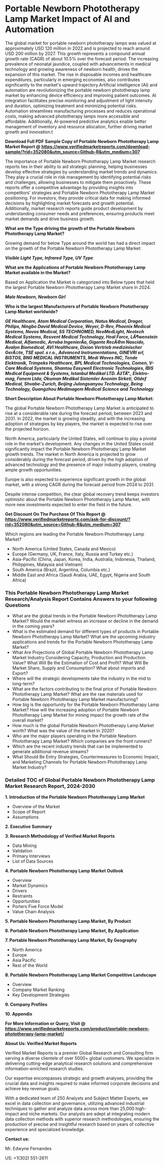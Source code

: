 <meta name="title" content="Global Portable Newborn Phototherapy Lamp Market Impact of AI and Automation"><meta name="description" content="The global market for portable newborn phototherapy lamps was valued at approximately USD 120 million in 2022 and is projected to reach around USD 200 million by 2027. Th"><meta name="title" content="Portable Newborn Phototherapy Lamp Market Size, Share, Scope, Trends, Growth, Opportunities, Analysis, Forecast"><h1>Portable Newborn Phototherapy Lamp Market Impact of AI and Automation</h1>The global market for portable newborn phototherapy lamps was valued at approximately USD 120 million in 2022 and is projected to reach around USD 200 million by 2027. This growth represents a compound annual growth rate (CAGR) of about 10.5% over the forecast period. The increasing prevalence of neonatal jaundice, coupled with advancements in medical technology and growing awareness of newborn health, drives the expansion of this market. The rise in disposable incomes and healthcare expenditures, particularly in emerging economies, also contributes significantly to the market's upward trajectory.Artificial intelligence (AI) and automation are revolutionizing the portable newborn phototherapy lamp market by enhancing device efficiency and improving patient outcomes. AI integration facilitates precise monitoring and adjustment of light intensity and duration, optimizing treatment and minimizing potential risks. Automation streamlines manufacturing processes and reduces operational costs, making advanced phototherapy lamps more accessible and affordable. Additionally, AI-powered predictive analytics enable better management of inventory and resource allocation, further driving market growth and innovation.t</p><p id="" class=""><strong>Download Full PDF Sample Copy of Portable Newborn Phototherapy Lamp Market Report @ <a href="https://www.verifiedmarketreports.com/download-sample/?rid=352080&utm_source=Github-R&utm_medium=307" target="_blank">https://www.verifiedmarketreports.com/download-sample/?rid=352080&utm_source=Github-R&utm_medium=307</a></strong></p><p>The importance of&nbsp;Portable Newborn Phototherapy Lamp Market research reports lies in their ability to aid strategic planning, helping businesses develop effective strategies by understanding market trends and dynamics. They play a crucial role in risk management by identifying potential risks and challenges, allowing businesses to mitigate them proactively. These reports offer a competitive advantage by providing insights into competitors' strategies and Portable Newborn Phototherapy Lamp Market positioning. For investors, they provide critical data for making informed decisions by highlighting market forecasts and growth potential. Additionally, market research reports guide product development by understanding consumer needs and preferences, ensuring products meet market demands and drive business growth.</p><p><strong>What are the&nbsp;Type driving the growth of the Portable Newborn Phototherapy Lamp Market?</strong></p><p id="" class="">Growing demand for below Type around the world has had a direct impact on the growth of the Portable Newborn Phototherapy Lamp Market:</p><em><strong>Visible Light Type, Infrared Type, UV Type</strong></em></p><strong>What are the&nbsp;Applications&nbsp;of Portable Newborn Phototherapy Lamp Market available in the Market?</strong></p><p id="" class="">Based on Application the Market is categorized into Below types that held the largest Portable Newborn Phototherapy Lamp Market share In 2024.</p><em><strong>Male Newborn, Newborn Girl</strong></em></p><strong>Who is the largest Manufacturers of Portable Newborn Phototherapy Lamp Market worldwide?</strong></p><p><em><strong>GE Healthcare, Atom Medical Corporation, Natus Medical, Drager, Philips, Ningbo David Medical Device, Weyer, D-Rev, Phoenix Medical Systems, Novos Medical, SS TECHNOMED, NeoMedLight, Neotech Medical Systems, Resvent Medical Technology, Heal Force, LÃ¶wenstein Medical, Alfamedic, Arroba IngenierÃ­a, Gigante RecÃ©m Nascido, Avalon Biomedical, AVI Healthcare, Dixion Vertrieb medizinischer GerÃ¤te, TSE spol. s r.o., Advanced Instrumentations, GINEVRI srl, BISTOS, BNG MEDICAL INSTRUMENTS, Medi Waves INC, Tende Elektronik, Trimpeks Healthcare, BPL Medical Technologies, Comen, V-Care Medical Systems, Shantou Easywell Electronic Technologies, IBIS Medical Equipment & Systems, Istanbul Medikal LTD. ÅžTÄ°., Elektro-mag, Fanem Ltda, Okuman Medikal Sistemler Anonim Sirketi, Olidef Medical, Shvabe-Zurich, Beijing Julongsanyou Technology, Being Technology, Guangzhou Medimagem Medical Science and Technology</strong></em></p><p id="" class=""><strong>Short Description About Portable Newborn Phototherapy Lamp Market:</strong></p><p>The global Portable Newborn Phototherapy Lamp Market is anticipated to rise at a considerable rate during the forecast period, between 2023 and 2031. In 2022, the market is growing steadily, and with the increasing adoption of strategies by key players, the market is expected to rise over the projected horizon.</p><p>North America, particularly the United States, will continue to play a pivotal role in the market's development. Any changes in the United States could significantly impact the Portable Newborn Phototherapy Lamp Market growth trends. The market in North America is projected to grow considerably during the forecast period, driven by the high adoption of advanced technology and the presence of major industry players, creating ample growth opportunities.</p><p>Europe is also expected to experience significant growth in the global market, with a strong CAGR during the forecast period from 2024 to 2031.</p><p>Despite intense competition, the clear global recovery trend keeps investors optimistic about the Portable Newborn Phototherapy Lamp Market, with more new investments expected to enter the field in the future.</p><p id="" class=""><strong>Get Discount On The Purchase Of This Report @ <a href="https://www.verifiedmarketreports.com/ask-for-discount/?rid=352080&utm_source=Github-R&utm_medium=307" target="_blank">https://www.verifiedmarketreports.com/ask-for-discount/?rid=352080&utm_source=Github-R&utm_medium=307</a></strong></p>Which regions are leading the Portable Newborn Phototherapy Lamp Market?</p><ul><li>North America (United States, Canada and Mexico)</li><li>Europe (Germany, UK, France, Italy, Russia and Turkey etc.)</li><li>Asia-Pacific (China, Japan, Korea, India, Australia, Indonesia, Thailand, Philippines, Malaysia and Vietnam)</li><li>South America (Brazil, Argentina, Columbia etc.)</li><li>Middle East and Africa (Saudi Arabia, UAE, Egypt, Nigeria and South Africa)</li></ul><h3 id="" class="">This Portable Newborn Phototherapy Lamp Market Research/Analysis Report Contains Answers to your following Questions</h3><ul><li>What are the global trends in the Portable Newborn Phototherapy Lamp Market? Would the market witness an increase or decline in the demand in the coming years?</li><li>What is the estimated demand for different types of products in Portable Newborn Phototherapy Lamp Market? What are the upcoming industry applications and trends for the Portable Newborn Phototherapy Lamp Market?</li><li>What Are Projections of Global Portable Newborn Phototherapy Lamp Market Industry Considering Capacity, Production and Production Value? What Will Be the Estimation of Cost and Profit? What Will Be Market Share, Supply and Consumption? What about imports and Export?</li><li>Where will the strategic developments take the industry in the mid to long-term?</li><li>What are the factors contributing to the final price of Portable Newborn Phototherapy Lamp Market? What are the raw materials used for Portable Newborn Phototherapy Lamp Market manufacturing?</li><li>How big is the opportunity for the Portable Newborn Phototherapy Lamp Market? How will the increasing adoption of Portable Newborn Phototherapy Lamp Market for mining impact the growth rate of the overall market?</li><li>How much is the global Portable Newborn Phototherapy Lamp Market worth? What was the value of the market In 2020?</li><li>Who are the major players operating in the Portable Newborn Phototherapy Lamp Market? Which companies are the front runners?</li><li>Which are the recent industry trends that can be implemented to generate additional revenue streams?</li><li>What Should Be Entry Strategies, Countermeasures to Economic Impact, and Marketing Channels for Portable Newborn Phototherapy Lamp Market Industry?</li></ul><h3 id="" class="">Detailed TOC of Global Portable Newborn Phototherapy Lamp Market Research Report, 2024-2030</h3><p id="" class=""><strong>1. Introduction of the Portable Newborn Phototherapy Lamp Market</strong></p><ul><li>Overview of the Market</li><li>Scope of Report</li><li>Assumptions</li></ul><p id="" class=""><strong>2. Executive Summary</strong></p><p id="" class=""><strong>3. Research Methodology of Verified Market Reports</strong></p><ul><li>Data Mining</li><li>Validation</li><li>Primary Interviews</li><li>List of Data Sources</li></ul><p id="" class=""><strong>4. Portable Newborn Phototherapy Lamp Market Outlook</strong></p><ul><li>Overview</li><li>Market Dynamics</li><li>Drivers</li><li>Restraints</li><li>Opportunities</li><li>Porters Five Force Model</li><li>Value Chain Analysis</li></ul><p id="" class=""><strong>5. Portable Newborn Phototherapy Lamp Market, By Product</strong></p><p id="" class=""><strong>6. Portable Newborn Phototherapy Lamp Market, By Application</strong></p><p id="" class=""><strong>7. Portable Newborn Phototherapy Lamp Market, By Geography</strong></p><ul><li>North America</li><li>Europe</li><li>Asia Pacific</li><li>Rest of the World</li></ul><p id="" class=""><strong>8. Portable Newborn Phototherapy Lamp Market Competitive Landscape</strong></p><ul><li>Overview</li><li>Company Market Ranking</li><li>Key Development Strategies</li></ul><p id="" class=""><strong>9. Company Profiles</strong></p><p id="" class=""><strong>10. Appendix</strong></p><p id="" class=""><strong>For More Information or Query, Visit @ <a href="https://www.verifiedmarketreports.com/product/portable-newborn-phototherapy-lamp-market/" target="_blank">https://www.verifiedmarketreports.com/product/portable-newborn-phototherapy-lamp-market/</a></strong></p><p id="" class=""><strong>About Us: Verified Market Reports</strong></p><p id="" class="">Verified Market Reports is a premier Global Research and Consulting firm serving a diverse clientele of over 5000+ global customers. We specialize in delivering cutting-edge analytical research solutions and comprehensive information-enriched research studies.</p><p id="" class="">Our expertise encompasses strategic and growth analyses, providing the crucial data and insights required to make informed corporate decisions and achieve key revenue goals.</p><p id="" class="">With a dedicated team of 250 Analysts and Subject Matter Experts, we excel in data collection and governance, utilizing advanced industrial techniques to gather and analyze data across more than 25,000 high-impact and niche markets. Our analysts are adept at integrating modern data collection methods with superior research methodologies, ensuring the production of precise and insightful research based on years of collective experience and specialized knowledge.</p><p id="" class=""><strong>Contact us:</strong></p><p id="" class="">Mr. Edwyne Fernandes</p><p id="" class="">US: +1(302) 551-2611</p>